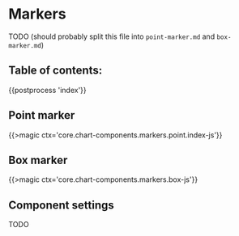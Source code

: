 # Markers

TODO (should probably split this file into `point-marker.md` and `box-marker.md`)

## Table of contents:
{{postprocess 'index'}}

## Point marker

{{>magic ctx='core.chart-components.markers.point.index-js'}}

## Box marker

{{>magic ctx='core.chart-components.markers.box-js'}}

## Component settings

TODO
